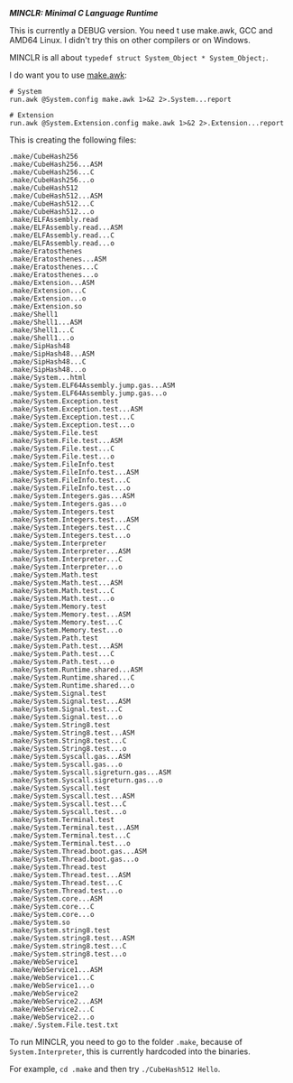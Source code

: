***MINCLR: Minimal C Language Runtime***

This is currently a DEBUG version. You need t use make.awk, GCC and AMD64 Linux. I didn't try this on other compilers or on Windows.

MINCLR is all about `typedef struct System_Object * System_Object;`.

I do want you to use [make.awk](//github.com/HansMinC/make.awk):

```
# System
run.awk @System.config make.awk 1>&2 2>.System...report

# Extension
run.awk @System.Extension.config make.awk 1>&2 2>.Extension...report
```

This is creating the following files:

```
.make/CubeHash256
.make/CubeHash256...ASM
.make/CubeHash256...C
.make/CubeHash256...o
.make/CubeHash512
.make/CubeHash512...ASM
.make/CubeHash512...C
.make/CubeHash512...o
.make/ELFAssembly.read
.make/ELFAssembly.read...ASM
.make/ELFAssembly.read...C
.make/ELFAssembly.read...o
.make/Eratosthenes
.make/Eratosthenes...ASM
.make/Eratosthenes...C
.make/Eratosthenes...o
.make/Extension...ASM
.make/Extension...C
.make/Extension...o
.make/Extension.so
.make/Shell1
.make/Shell1...ASM
.make/Shell1...C
.make/Shell1...o
.make/SipHash48
.make/SipHash48...ASM
.make/SipHash48...C
.make/SipHash48...o
.make/System...html
.make/System.ELF64Assembly.jump.gas...ASM
.make/System.ELF64Assembly.jump.gas...o
.make/System.Exception.test
.make/System.Exception.test...ASM
.make/System.Exception.test...C
.make/System.Exception.test...o
.make/System.File.test
.make/System.File.test...ASM
.make/System.File.test...C
.make/System.File.test...o
.make/System.FileInfo.test
.make/System.FileInfo.test...ASM
.make/System.FileInfo.test...C
.make/System.FileInfo.test...o
.make/System.Integers.gas...ASM
.make/System.Integers.gas...o
.make/System.Integers.test
.make/System.Integers.test...ASM
.make/System.Integers.test...C
.make/System.Integers.test...o
.make/System.Interpreter
.make/System.Interpreter...ASM
.make/System.Interpreter...C
.make/System.Interpreter...o
.make/System.Math.test
.make/System.Math.test...ASM
.make/System.Math.test...C
.make/System.Math.test...o
.make/System.Memory.test
.make/System.Memory.test...ASM
.make/System.Memory.test...C
.make/System.Memory.test...o
.make/System.Path.test
.make/System.Path.test...ASM
.make/System.Path.test...C
.make/System.Path.test...o
.make/System.Runtime.shared...ASM
.make/System.Runtime.shared...C
.make/System.Runtime.shared...o
.make/System.Signal.test
.make/System.Signal.test...ASM
.make/System.Signal.test...C
.make/System.Signal.test...o
.make/System.String8.test
.make/System.String8.test...ASM
.make/System.String8.test...C
.make/System.String8.test...o
.make/System.Syscall.gas...ASM
.make/System.Syscall.gas...o
.make/System.Syscall.sigreturn.gas...ASM
.make/System.Syscall.sigreturn.gas...o
.make/System.Syscall.test
.make/System.Syscall.test...ASM
.make/System.Syscall.test...C
.make/System.Syscall.test...o
.make/System.Terminal.test
.make/System.Terminal.test...ASM
.make/System.Terminal.test...C
.make/System.Terminal.test...o
.make/System.Thread.boot.gas...ASM
.make/System.Thread.boot.gas...o
.make/System.Thread.test
.make/System.Thread.test...ASM
.make/System.Thread.test...C
.make/System.Thread.test...o
.make/System.core...ASM
.make/System.core...C
.make/System.core...o
.make/System.so
.make/System.string8.test
.make/System.string8.test...ASM
.make/System.string8.test...C
.make/System.string8.test...o
.make/WebService1
.make/WebService1...ASM
.make/WebService1...C
.make/WebService1...o
.make/WebService2
.make/WebService2...ASM
.make/WebService2...C
.make/WebService2...o
.make/.System.File.test.txt
```
To run MINCLR, you need to go to the folder `.make`, because of `System.Interpreter`, this is currently hardcoded into the binaries.

For example, `cd .make` and then try `./CubeHash512 Hello`.
